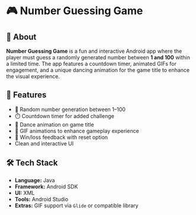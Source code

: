 # 🎮 Number Guessing Game

## 📘 About
**Number Guessing Game** is a fun and interactive Android app where the player must guess a randomly generated number between **1 and 100** within a limited time. The app features a countdown timer, animated GIFs for engagement, and a unique dancing animation for the game title to enhance the visual experience.

## 🚀 Features
- 🎯 Random number generation between 1–100
- ⏱️ Countdown timer for added challenge
- 🕺 Dance animation on game title
- 📸 GIF animations to enhance gameplay experience
- 🎉 Win/loss feedback with reset option
- Clean and interactive UI

## 🛠️ Tech Stack
- **Language:** Java
- **Framework:** Android SDK
- **UI:** XML
- **Tools:** Android Studio
- **Extras:** GIF support via `Glide` or compatible library

